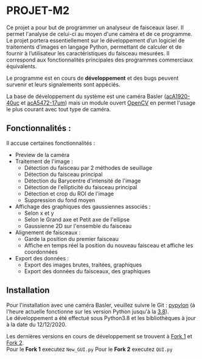 # PROJET-M2
  
Ce projet a pour but de programmer un analyseur de faisceaux laser. Il permet l'analyse de celui-ci au moyen d'une caméra et de ce programme. Le projet portera essentiellement sur le développement d’un logiciel de traitements d’images en langage Python, permettant de calculer et de fournir à l’utilisateur les caractéristiques du faisceau mesurées. Il correspond aux fonctionnalités principales des programmes commerciaux équivalents. 
  
Le programme est en cours de **développement** et des bugs peuvent survenir et leurs signalements sont appéciés.  
  
La base de développement du système est une caméra Basler ([acA1920-40uc](https://www.baslerweb.com/en/products/cameras/area-scan-cameras/ace/aca1920-40uc/) et [acA5472-17um](https://www.baslerweb.com/en/products/cameras/area-scan-cameras/ace/aca5472-17um/)) mais un module ouvert [OpenCV](https://opencv.org/) en permet l'usage le plus courant avec tout type de caméra.  
  
  
## Fonctionnalités :  
  
Il accuse certaines fonctionnalités :    
  * Preview de la caméra  
  * Traitement de l'image :  
    * Détection du faisceau par 2 méthodes de seuillage  
    * Détection du faisceau principal  
    * Détection du Barycentre d'intensité de l'image  
    * Détection de l'ellipticité du faisceau principal  
    * Détection et crop du ROI de l'image  
    * Suppression du fond moyen
  * Affichage des graphiques des gaussiennes associés :  
    * Selon x et y  
    * Selon le Grand axe et Petit axe de l'ellipse  
    * Gaussienne 2D sur l'ensemble du faisceau  
  * Alignement de faisceaux :  
    * Garde la position du premier faisceau  
    * Affiche en temps réel la position du nouveau faisceau et affiche les coordonnées  
  * Export des données :  
     * Export des images brutes, traitées, graphiques  
     * Export des données du faisceaux, des graphiques  
   
  
## Installation  
  
Pour l'installation avec une caméra Basler, veuillez suivre le Git : [pypylon](https://github.com/basler/pypylon) (à l'heure actuelle fonctionne sur les version Python jusqu'à la [3.8](https://www.python.org/downloads/release/python-386/)).  
Le développement a été effectué sous Python3.8 et les bibliothèques à jour à la date du 12/12/2020.  
  
Les dernières versions en cours de développement se trouvent à [Fork 1](https://github.com/quentincoche/PROJET-M2/tree/master/D%C3%A9veloppement/Marin) et [Fork 2](https://github.com/quentincoche/PROJET-M2/tree/master/D%C3%A9veloppement/Quentin).  
Pour le **Fork 1** executez ``New_GUI.py``
Pour le **Fork 2** executez ``QUI.py``
